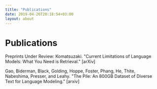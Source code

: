```yaml
---
title: "Publications"
date: 2019-04-26T20:18:54+03:00
layout: about
---
```


# Publications

Preprints Under Review:
Komatsuzaki. "Current Limitations of Language Models: What You Need is Retrieval." [arXiv]

Gao, Biderman, Black, Golding, Hoppe, Foster, Phang, He, Thite, Nabeshima, Presser, and Leahy. "The Pile: An 800GB Dataset of Diverse Text for Language Modeling." [arxiv]
